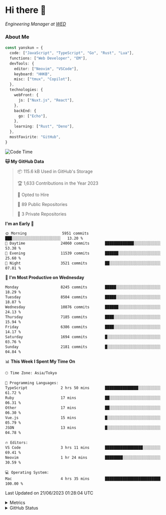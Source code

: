 # Hi there&nbsp;:wave:

<!-- ![Alt text](https://spotify-recently-played-readme.vercel.app/api?user=31kynbuubkiu3r4qh4hjuaglhfay) -->

_Engineering Manager at [WED](https://github.com/wedinc)_

### About Me

```ts
const yanskun = {
  code: ["JavaScript", "TypeScript", "Go", "Rust", "Lua"],
  functions: ["Web Developer", "EM"],
  devTools: {
    editor: ["Neovim", "VSCode"],
    keyboard: "HHKB",
    misc: ["tmux", "Copilot"],
  },
  technologies: {
    webFront: {
      js: ["Nuxt.js", "React"],
    },
    backEnd: {
      go: ["Echo"],
    },
    learning: ["Rust", "Deno"],
  },
  mostFavirite: "GitHub",
}
```

<!--START_SECTION:waka-->
![Code Time](http://img.shields.io/badge/Code%20Time-341%20hrs%2034%20mins-blue)

**🐱 My GitHub Data** 

> 📦 115.6 kB Used in GitHub's Storage 
 > 
> 🏆 1,633 Contributions in the Year 2023
 > 
> 💼 Opted to Hire
 > 
> 📜 89 Public Repositories 
 > 
> 🔑 3 Private Repositories 
 > 
**I'm an Early 🐤** 

```text
🌞 Morning                5951 commits        ███░░░░░░░░░░░░░░░░░░░░░░   13.20 % 
🌆 Daytime                24060 commits       █████████████░░░░░░░░░░░░   53.38 % 
🌃 Evening                11539 commits       ██████░░░░░░░░░░░░░░░░░░░   25.60 % 
🌙 Night                  3521 commits        ██░░░░░░░░░░░░░░░░░░░░░░░   07.81 % 
```
📅 **I'm Most Productive on Wednesday** 

```text
Monday                   8245 commits        █████░░░░░░░░░░░░░░░░░░░░   18.29 % 
Tuesday                  8504 commits        █████░░░░░░░░░░░░░░░░░░░░   18.87 % 
Wednesday                10876 commits       ██████░░░░░░░░░░░░░░░░░░░   24.13 % 
Thursday                 7185 commits        ████░░░░░░░░░░░░░░░░░░░░░   15.94 % 
Friday                   6386 commits        ████░░░░░░░░░░░░░░░░░░░░░   14.17 % 
Saturday                 1694 commits        █░░░░░░░░░░░░░░░░░░░░░░░░   03.76 % 
Sunday                   2181 commits        █░░░░░░░░░░░░░░░░░░░░░░░░   04.84 % 
```


📊 **This Week I Spent My Time On** 

```text
🕑︎ Time Zone: Asia/Tokyo

💬 Programming Languages: 
TypeScript               2 hrs 50 mins       ███████████████░░░░░░░░░░   61.72 % 
Ruby                     17 mins             ██░░░░░░░░░░░░░░░░░░░░░░░   06.31 % 
Other                    17 mins             ██░░░░░░░░░░░░░░░░░░░░░░░   06.30 % 
Vue.js                   15 mins             █░░░░░░░░░░░░░░░░░░░░░░░░   05.79 % 
JSON                     13 mins             █░░░░░░░░░░░░░░░░░░░░░░░░   04.78 % 

🔥 Editors: 
VS Code                  3 hrs 11 mins       █████████████████░░░░░░░░   69.41 % 
Neovim                   1 hr 24 mins        ████████░░░░░░░░░░░░░░░░░   30.59 % 

💻 Operating System: 
Mac                      4 hrs 35 mins       █████████████████████████   100.00 % 
```


 Last Updated on 21/06/2023 01:28:04 UTC
<!--END_SECTION:waka-->

<details>
  <summary>Metrics</summary>
  <img src="https://github.com/yanskun/yanskun/blob/main/github-metrics.svg" alt="Metrics">
</details>

<details>
  <summary>GitHub Status</summary>
  <picture>
    <source media="(prefers-color-scheme: dark)" srcset="https://raw.githubusercontent.com/yanskun/yanskun/master/profile-summary-card-output/nord_dark/0-profile-details.svg">
   <img src="https://raw.githubusercontent.com/yanskun/yanskun/master/profile-summary-card-output/default/0-profile-details.svg">
  </picture>
  <br>
  <picture>
    <source media="(prefers-color-scheme: dark)" srcset="https://raw.githubusercontent.com/yanskun/yanskun/master/profile-summary-card-output/nord_dark/1-repos-per-language.svg">
   <img src="https://raw.githubusercontent.com/yanskun/yanskun/master/profile-summary-card-output/default/1-repos-per-language.svg">
  </picture>
  <picture>
    <source media="(prefers-color-scheme: dark)" srcset="https://raw.githubusercontent.com/yanskun/yanskun/master/profile-summary-card-output/nord_dark/2-most-commit-language.svg">
   <img src="https://raw.githubusercontent.com/yanskun/yanskun/master/profile-summary-card-output/default/2-most-commit-language.svg">
  </picture>
  <br>
  <picture>
    <source media="(prefers-color-scheme: dark)" srcset="https://raw.githubusercontent.com/yanskun/yanskun/master/profile-summary-card-output/nord_dark/3-stats.svg">
   <img src="https://raw.githubusercontent.com/yanskun/yanskun/master/profile-summary-card-output/default/3-stats.svg">
  </picture>
  <picture>
    <source media="(prefers-color-scheme: dark)" srcset="https://raw.githubusercontent.com/yanskun/yanskun/master/profile-summary-card-output/nord_dark/4-productive-time.svg">
   <img src="https://raw.githubusercontent.com/yanskun/yanskun/master/profile-summary-card-output/default/4-productive-time.svg">
  </picture>
</details>
